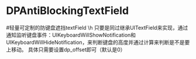 # DPAntiBlockingTextField
#轻量可定制的防键盘遮挡textField
\h
只要是同过继承UITextField来实现，通过通知监听键盘事件：UIKeyboardWillShowNotification和UIKeyboardWillHideNotification，来判断键盘的高度并通过计算来判断是不是要上移动。
具体只需要设置dp_offset即可（默认是0）
